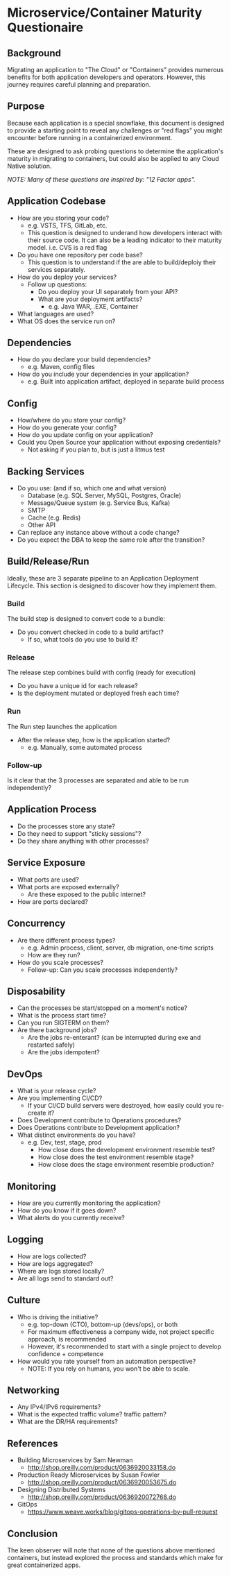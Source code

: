 # Microservice/Container Maturity Questionaire

## Background

Migrating an application to "The Cloud" or "Containers" provides numerous benefits for both application developers and operators.  However, this journey requires careful planning and preparation.

## Purpose

Because each application is a special snowflake, this document is designed to provide a starting point to reveal any challenges or "red flags" you might encounter before running in a containerized environment.

These are designed to ask probing questions to determine the application's maturity in migrating to containers, but could also be applied to any Cloud Native solution.

_NOTE: Many of these questions are inspired by: "12 Factor apps"._

## Application Codebase

* How are you storing your code?
  * e.g. VSTS, TFS, GitLab, etc.
  * This question is designed to underand how developers interact with their source code.  It can also be a leading indicator to their maturity model.  i.e. CVS is a red flag
* Do you have one repository per code base?
  * This question is to understand if the are able to build/deploiy their services separately.
* How do you deploy your services?
  * Follow up questions:
    * Do you deploy your UI separately from your API?
    * What are your deployment artifacts?
      * e.g. Java WAR, .EXE, Container
* What languages are used?
* What OS does the service run on?

## Dependencies

* How do you declare your build dependencies?
  * e.g. Maven, config files
* How do you include your dependencies in your application?
  * e.g. Built into application artifact, deployed in separate build process

## Config

* How/where do you store your config?
* How do you generate your config?
* How do you update config on your application?
* Could you Open Source your application without exposing credentials?
  * Not asking if you plan to, but is just a litmus test

## Backing Services

* Do you use: (and if so, which one and what version)
  * Database (e.g. SQL Server, MySQL, Postgres, Oracle)
  * Message/Queue system (e.g. Service Bus, Kafka)
  * SMTP
  * Cache (e.g. Redis)
  * Other API
* Can replace any instance above without a code change?
* Do you expect the DBA to keep the same role after the transition?

## Build/Release/Run

Ideally, these are 3 separate pipeline to an Application Deployment Lifecycle.  This section is designed to discover how they implement them.

### Build

The build step is designed to convert code to a bundle:

* Do you convert checked in code to a build artifact?
  * If so, what tools do you use to build it?

### Release

The release step combines build with config (ready for execution)

* Do you have a unique id for each release?
* Is the deployment mutated or deployed fresh each time?

### Run

The Run step launches the application

* After the release step, how is the application started?
  * e.g. Manually, some automated process

### Follow-up

Is it clear that the 3 processes are separated and able to be run independently?

## Application Process

* Do the processes store any state?
* Do they need to support "sticky sessions"?
* Do they share anything with other processes?

## Service Exposure

* What ports are used?
* What ports are exposed externally?
  * Are these exposed to the public internet?
* How are ports declared?

## Concurrency

* Are there different process types?
  * e.g. Admin process, client, server, db migration, one-time scripts
  * How are they run?
* How do you scale processes?
  * Follow-up:  Can you scale processes independently?

## Disposability

* Can the processes be start/stopped on a moment's notice?
* What is the process start time?
* Can you run SIGTERM on them?
* Are there background jobs?
  * Are the jobs re-enterant? (can be interrupted during exe and restarted safely)
  * Are the jobs idempotent?

## DevOps

* What is your release cycle?
* Are you implementing CI/CD?
  * If your CI/CD build servers were destroyed, how easily could you re-create it?
* Does Development contribute to Operations procedures?
* Does Operations contribute to Development application?
* What distinct environments do you have?
  * e.g. Dev, test, stage, prod
    * How close does the development environment resemble test?
    * How close does the test environment resemble stage?
    * How close does the stage environment resemble production?

## Monitoring

* How are you currently monitoring the application?
* How do you know if it goes down?
* What alerts do you currently receive?

## Logging

* How are logs collected?
* How are logs aggregated?
* Where are logs stored locally?
* Are all logs send to standard out?

## Culture

* Who is driving the initiative?
  * e.g. top-down (CTO), bottom-up (devs/ops), or both
  * For maximum effectiveness a company wide, not project specific approach, is recommended
  * However, it's recommended to start with a single project to develop confidence + competence
* How would you rate yourself from an automation perspective?
  * NOTE: If you rely on humans, you won't be able to scale.

## Networking

* Any IPv4/IPv6 requirements?
* What is the expected traffic volume? traffic pattern?
* What are the DR/HA requirements?

## References

* Building Microservices by Sam Newman
  * http://shop.oreilly.com/product/0636920033158.do
* Production Ready Microservices by Susan Fowler
  * http://shop.oreilly.com/product/0636920053675.do
* Designing Distributed Systems
  * http://shop.oreilly.com/product/0636920072768.do
* GitOps
  * https://www.weave.works/blog/gitops-operations-by-pull-request

## Conclusion

The keen observer will note that none of the questions above mentioned containers, but instead explored the process and standards which make for great containerized apps.
